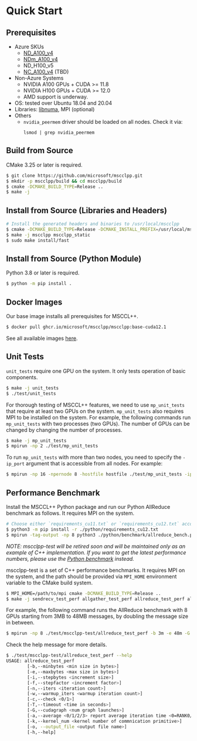# Quick Start

## Prerequisites

* Azure SKUs
    * [ND_A100_v4](https://learn.microsoft.com/en-us/azure/virtual-machines/nda100-v4-series)
    * [NDm_A100_v4](https://learn.microsoft.com/en-us/azure/virtual-machines/ndm-a100-v4-series)
    * ND_H100_v5
    * [NC_A100_v4](https://learn.microsoft.com/en-us/azure/virtual-machines/nc-a100-v4-series) (TBD)
* Non-Azure Systems
    * NVIDIA A100 GPUs + CUDA >= 11.8
    * NVIDIA H100 GPUs + CUDA >= 12.0
    * AMD support is underway.
* OS: tested over Ubuntu 18.04 and 20.04
* Libraries: [libnuma](https://github.com/numactl/numactl), MPI (optional)
* Others
    * `nvidia_peermem` driver should be loaded on all nodes. Check it via:
        ```
        lsmod | grep nvidia_peermem
        ```

## Build from Source

CMake 3.25 or later is required.

```bash
$ git clone https://github.com/microsoft/mscclpp.git
$ mkdir -p mscclpp/build && cd mscclpp/build
$ cmake -DCMAKE_BUILD_TYPE=Release ..
$ make -j
```

## Install from Source (Libraries and Headers)

```bash
# Install the generated headers and binaries to /usr/local/mscclpp
$ cmake -DCMAKE_BUILD_TYPE=Release -DCMAKE_INSTALL_PREFIX=/usr/local/mscclpp -DBUILD_PYTHON_BINDINGS=OFF ..
$ make -j mscclpp mscclpp_static
$ sudo make install/fast
```

## Install from Source (Python Module)

Python 3.8 or later is required.

```bash
$ python -m pip install .
```

## Docker Images

Our base image installs all prerequisites for MSCCL++.

```bash
$ docker pull ghcr.io/microsoft/mscclpp/mscclpp:base-cuda12.1
```

See all available images [here](https://github.com/microsoft/mscclpp/pkgs/container/mscclpp%2Fmscclpp).

## Unit Tests

`unit_tests` require one GPU on the system. It only tests operation of basic components.

```bash
$ make -j unit_tests
$ ./test/unit_tests
```

For thorough testing of MSCCL++ features, we need to use `mp_unit_tests` that require at least two GPUs on the system. `mp_unit_tests` also requires MPI to be installed on the system. For example, the following commands run `mp_unit_tests` with two processes (two GPUs). The number of GPUs can be changed by changing the number of processes.

```bash
$ make -j mp_unit_tests
$ mpirun -np 2 ./test/mp_unit_tests
```

To run `mp_unit_tests` with more than two nodes, you need to specify the `-ip_port` argument that is accessible from all nodes. For example:

```bash
$ mpirun -np 16 -npernode 8 -hostfile hostfile ./test/mp_unit_tests -ip_port 10.0.0.5:50000
```

## Performance Benchmark

Install the MSCCL++ Python package and run our Python AllReduce benchmark as follows. It requires MPI on the system.

```bash
# Choose either `requirements_cu11.txt` or `requirements_cu12.txt` according to your CUDA version.
$ python3 -m pip install -r ./python/requirements_cu12.txt
$ mpirun -tag-output -np 8 python3 ./python/benchmark/allreduce_bench.py
```

*NOTE: mscclpp-test will be retired soon and will be maintained only as an example of C++ implementation. If you want to get the latest performance numbers, please use the [Python benchmark](../python/benchmark) instead.*

mscclpp-test is a set of C++ performance benchmarks. It requires MPI on the system, and the path should be provided via `MPI_HOME` environment variable to the CMake build system.

```bash
$ MPI_HOME=/path/to/mpi cmake -DCMAKE_BUILD_TYPE=Release ..
$ make -j sendrecv_test_perf allgather_test_perf allreduce_test_perf alltoall_test_perf
```

For example, the following command runs the AllReduce benchmark with 8 GPUs starting from 3MB to 48MB messages, by doubling the message size in between.

```bash
$ mpirun -np 8 ./test/mscclpp-test/allreduce_test_perf -b 3m -e 48m -G 100 -n 100 -w 20 -f 2 -k 4
```

Check the help message for more details.

```bash
$ ./test/mscclpp-test/allreduce_test_perf --help
USAGE: allreduce_test_perf
        [-b,--minbytes <min size in bytes>]
        [-e,--maxbytes <max size in bytes>]
        [-i,--stepbytes <increment size>]
        [-f,--stepfactor <increment factor>]
        [-n,--iters <iteration count>]
        [-w,--warmup_iters <warmup iteration count>]
        [-c,--check <0/1>]
        [-T,--timeout <time in seconds>]
        [-G,--cudagraph <num graph launches>]
        [-a,--average <0/1/2/3> report average iteration time <0=RANK0/1=AVG/2=MIN/3=MAX>]
        [-k,--kernel_num <kernel number of commnication primitive>]
        [-o, --output_file <output file name>]
        [-h,--help]
```
